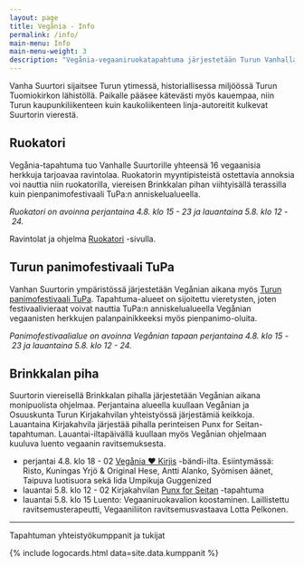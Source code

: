```yaml
---
layout: page
title: Vegånia - Info
permalink: /info/
main-menu: Info
main-menu-weight: 3
description: "Vegånia-vegaaniruokatapahtuma järjestetään Turun Vanhalla Suurtorilla. Tapahtuma on kaikille avoin ja maksuton."
---
```


Vanha Suurtori sijaitsee Turun ytimessä, historiallisessa miljöössä Turun
Tuomiokirkon lähistöllä. Paikalle pääsee kätevästi myös kauempaa, niin Turun
kaupunkiliikenteen kuin kaukoliikenteen linja-autoreitit kulkevat Suurtorin vierestä.

## Ruokatori

Vegånia-tapahtuma tuo Vanhalle Suurtorille yhteensä 16 vegaanisia herkkuja tarjoavaa ravintolaa. Ruokatorin myyntipisteistä ostettavia annoksia voi nauttia niin ruokatorilla, viereisen Brinkkalan pihan viihtyisällä terassilla kuin pienpanimofestivaali TuPa:n anniskelualueella.

<em>Ruokatori on avoinna perjantaina 4.8. klo&nbsp;<time datetime="2017-08-04T15:00+02:00">15</time>&nbsp;-&nbsp;<time datetime="2017-08-04T23:00+03:00">23</time> ja lauantaina 5.8. klo&nbsp;<time datetime="2017-08-05T12:00+03:00">12</time>&nbsp;-&nbsp;<time datetime="2017-08-05T24:00+03:00">24</time>.</em>

Ravintolat ja ohjelma [Ruokatori](/ruokatori) -sivulla.

## Turun panimofestivaali TuPa

Vanhan Suurtorin ympäristössä järjestetään Vegånian aikana myös [Turun panimofestivaali TuPa](http://www.turunpanimofestivaali.fi). Tapahtuma-alueet on sijoitettu vieretysten, joten festivaalivieraat voivat nauttia TuPa:n anniskelualueella Vegånian vegaanisten herkkujen palanpainikkeeksi myös pienpanimo-oluita.

<em>Panimofestivaalialue on avoinna Vegånian tapaan perjantaina 4.8. klo&nbsp;15&nbsp;-&nbsp;23 ja lauantaina 5.8. klo&nbsp;12&nbsp;-&nbsp;24.</em>

## Brinkkalan piha

Suurtorin viereisellä Brinkkalan pihalla järjestetään Vegånian aikana monipuolista ohjelmaa. Perjantaina alueella kuullaan Vegånian ja Osuuskunta Turun Kirjakahvilan yhteistyössä järjestämiä keikkoja. Lauantaina Kirjakahvila järjestää pihalla perinteisen Punx for Seitan-tapahtuman. Lauantai-iltapäivällä kuullaan myös Vegånian ohjelmaan kuuluva luento vegaanin ravitsemuksesta.

* perjantai 4.8. klo <time datetime="2017-08-04T15:00+02:00">18</time> - <time datetime="2017-08-05T02:00+02:00">02</time> [Vegånia &#9829; Kirjis](https://www.facebook.com/events/749815018539362/) -bändi-ilta. Esiintymässä: Risto, Kuningas Yrjö & Original Hese, Antti Alanko, Syömisen äänet, Taipuva luotisuora sekä Iida Umpikuja Guggenized
* lauantai 5.8. klo 12 - 02 Kirjakahvilan [Punx for Seitan](https://www.facebook.com/events/1310894682341668/?fref=ts) -tapahtuma
* lauantai 5.8. klo 15 Luento: Vegaaniruokavalion koostaminen. Laillistettu ravitsemusterapeutti, Vegaaniliiton ravitsemusvastaava Lotta Pelkonen.

<hr>

Tapahtuman yhteistyökumppanit ja tukijat

{% include logocards.html data=site.data.kumppanit %}
